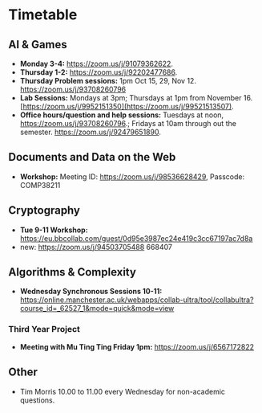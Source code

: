 # Timetable

## AI & Games

- **Monday 3-4:** https://zoom.us/j/91079362622.
- **Thursday 1-2:** https://zoom.us/j/92202477686.
- **Thursday Problem sessions:** 1pm Oct 15, 29, Nov 12. https://zoom.us/j/93708260796
- **Lab Sessions:** Mondays at 3pm; Thursdays at 1pm from November 16.  [https://zoom.us/j/9952151350](https://zoom.us/j/99521513507).
- **Office hours/question and help sessions:** Tuesdays at noon, https://zoom.us/j/93708260796.; Fridays at 10am through out the semester. https://zoom.us/j/92479651890.

## Documents and Data on the Web

- **Workshop:** Meeting ID: https://zoom.us/j/98536628429, Passcode: COMP38211

## Cryptography

- **Tue 9-11 Workshop:** https://eu.bbcollab.com/guest/0d95e3987ec24e419c3cc67197ac7d8a
- new: https://zoom.us/j/94503705488  668407

## Algorithms & Complexity

- **Wednesday Synchronous Sessions 10-11:** https://online.manchester.ac.uk/webapps/collab-ultra/tool/collabultra?course_id=_62527_1&mode=quick&mode=view

### Third Year Project

- **Meeting with Mu Ting Ting Friday 1pm:** https://zoom.us/j/6567172822

## Other

- Tim Morris 10.00 to 11.00 every Wednesday for non-academic questions.

